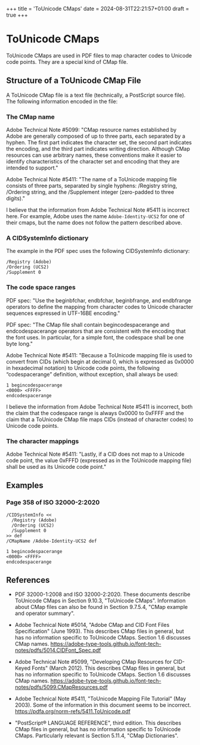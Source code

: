 +++
title = 'ToUnicode CMaps'
date = 2024-08-31T22:21:57+01:00
draft = true
+++

# ToUnicode CMaps

ToUnicode CMaps are used in PDF files to map character codes to Unicode
code points.  They are a special kind of CMap file.

## Structure of a ToUnicode CMap File

A ToUnicode CMap file is a text file (technically, a PostScript source file).
The following information encoded in the file:

### The CMap name

Adobe Technical Note #5099: "CMap resource names established by Adobe are
generally composed of up to three parts, each separated by a hyphen. The first
part indicates the character set, the second part indicates the encoding, and
the third part indicates writing direction. Although CMap resources can use
arbitrary names, these conventions make it easier to identify characteristics
of the character set and encoding that they are intended to support."

Adobe Technical Note #5411: "The name of a ToUnicode mapping file consists of
three parts, separated by single hyphens: /Registry string, /Ordering string,
and the /Supplement integer (zero-padded to three digits)."

I believe that the information from Adobe Technical Note #5411 is incorrect
here.  For example, Adobe uses the name `Adobe-Identity-UCS2` for one of
their cmaps, but the name does not follow the pattern described above.

### A CIDSystemInfo dictionary

The example in the PDF spec uses the following CIDSystemInfo dictionary:

```
/Registry (Adobe)
/Ordering (UCS2)
/Supplement 0
```

### The code space ranges

PDF spec: "Use the beginbfchar, endbfchar, beginbfrange, and endbfrange
operators to define the mapping from character codes to Unicode character
sequences expressed in UTF-16BE encoding."

PDF spec: "The CMap file shall contain begincodespacerange and endcodespacerange
operators that are consistent with the encoding that the font uses. In
particular, for a simple font, the codespace shall be one byte long."

Adobe Technical Note #5411: "Because a ToUnicode mapping file is used to
convert from CIDs (which begin at decimal 0, which is expressed as 0x0000 in
hexadecimal notation) to Unicode code points, the following “codespacerange”
definition, without exception, shall always be used:

```
1 begincodespacerange
<0000> <FFFF>
endcodespacerange
```

I believe the information from Adobe Technical Note #5411 is incorrect, both
the claim that the codespace range is always 0x0000 to 0xFFFF and the claim
that a ToUnicode CMap file maps CIDs (instead of character codes) to Unicode
code points.

### The character mappings

Adobe Technical Note #5411: "Lastly, if a CID does not map to a Unicode code
point, the value 0xFFFD (expressed as <FFFD> in the ToUnicode mapping file)
shall be used as its Unicode code point."

## Examples

### Page 358 of ISO 32000-2:2020

```
/CIDSystemInfo <<
  /Registry (Adobe)
  /Ordering (UCS2)
  /Supplement 0
>> def
/CMapName /Adobe-Identity-UCS2 def

1 begincodespacerange
<0000> <FFFF>
endcodespacerange
```

## References

- PDF 32000-1:2008 and ISO 32000-2:2020.
  These documents describe ToUnicode CMaps in Section 9.10.3, "ToUnicode CMaps".
  Information about CMap files can also be found in Section 9.7.5.4, "CMap example and operator summary".

- Adobe Technical Note #5014, "Adobe CMap and CID Font Files Specification" (June 1993).
  This describes CMap files in general, but has no information specific to ToUnicode CMaps.
  Section 1.6 discusses CMap names.
  https://adobe-type-tools.github.io/font-tech-notes/pdfs/5014.CIDFont_Spec.pdf

- Adobe Technical Note #5099, "Developing CMap Resources for CID-Keyed Fonts" (March 2012).
  This describes CMap files in general, but has no information specific to ToUnicode CMaps.
  Section 1.6 discusses CMap names.
  https://adobe-type-tools.github.io/font-tech-notes/pdfs/5099.CMapResources.pdf

- Adobe Technical Note #5411, "ToUnicode Mapping File Tutorial" (May 2003).
  Some of the information in this document seems to be incorrect.
  https://pdfa.org/norm-refs/5411.ToUnicode.pdf

- "PostScript® LANGUAGE REFERENCE", third edition.
  This describes CMap files in general, but has no information specific to ToUnicode CMaps.
  Particularly relevant is Section 5.11.4, "CMap Dictionaries".

